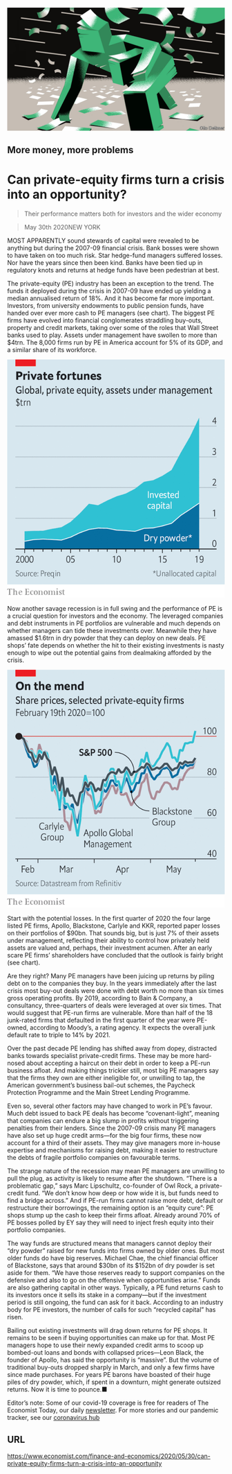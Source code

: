 ![](./images/20200530_FND001_0.jpg)

## More money, more problems

# Can private-equity firms turn a crisis into an opportunity?

> Their performance matters both for investors and the wider economy

> May 30th 2020NEW YORK

MOST APPARENTLY sound stewards of capital were revealed to be anything but during the 2007-09 financial crisis. Bank bosses were shown to have taken on too much risk. Star hedge-fund managers suffered losses. Nor have the years since then been kind. Banks have been tied up in regulatory knots and returns at hedge funds have been pedestrian at best.

The private-equity (PE) industry has been an exception to the trend. The funds it deployed during the crisis in 2007-09 have ended up yielding a median annualised return of 18%. And it has become far more important. Investors, from university endowments to public pension funds, have handed over ever more cash to PE managers (see chart). The biggest PE firms have evolved into financial conglomerates straddling buy-outs, property and credit markets, taking over some of the roles that Wall Street banks used to play. Assets under management have swollen to more than $4trn. The 8,000 firms run by PE in America account for 5% of its GDP, and a similar share of its workforce.

![](./images/20200530_FNC772.png)

Now another savage recession is in full swing and the performance of PE is a crucial question for investors and the economy. The leveraged companies and debt instruments in PE portfolios are vulnerable and much depends on whether managers can tide these investments over. Meanwhile they have amassed $1.6trn in dry powder that they can deploy on new deals. PE shops’ fate depends on whether the hit to their existing investments is nasty enough to wipe out the potential gains from dealmaking afforded by the crisis.

![](./images/20200530_FNC733.png)

Start with the potential losses. In the first quarter of 2020 the four large listed PE firms, Apollo, Blackstone, Carlyle and KKR, reported paper losses on their portfolios of $90bn. That sounds big, but is just 7% of their assets under management, reflecting their ability to control how privately held assets are valued and, perhaps, their investment acumen. After an early scare PE firms’ shareholders have concluded that the outlook is fairly bright (see chart).

Are they right? Many PE managers have been juicing up returns by piling debt on to the companies they buy. In the years immediately after the last crisis most buy-out deals were done with debt worth no more than six times gross operating profits. By 2019, according to Bain & Company, a consultancy, three-quarters of deals were leveraged at over six times. That would suggest that PE-run firms are vulnerable. More than half of the 18 junk-rated firms that defaulted in the first quarter of the year were PE-owned, according to Moody’s, a rating agency. It expects the overall junk default rate to triple to 14% by 2021.

Over the past decade PE lending has shifted away from dopey, distracted banks towards specialist private-credit firms. These may be more hard-nosed about accepting a haircut on their debt in order to keep a PE-run business afloat. And making things trickier still, most big PE managers say that the firms they own are either ineligible for, or unwilling to tap, the American government’s business bail-out schemes, the Paycheck Protection Programme and the Main Street Lending Programme.

Even so, several other factors may have changed to work in PE’s favour. Much debt issued to back PE deals has become “covenant-light”, meaning that companies can endure a big slump in profits without triggering penalties from their lenders. Since the 2007-09 crisis many PE managers have also set up huge credit arms—for the big four firms, these now account for a third of their assets. They may give managers more in-house expertise and mechanisms for raising debt, making it easier to restructure the debts of fragile portfolio companies on favourable terms.

The strange nature of the recession may mean PE managers are unwilling to pull the plug, as activity is likely to resume after the shutdown. “There is a problematic gap,” says Marc Lipschultz, co-founder of Owl Rock, a private-credit fund. “We don’t know how deep or how wide it is, but funds need to find a bridge across.” And if PE-run firms cannot raise more debt, default or restructure their borrowings, the remaining option is an “equity cure”: PE shops stump up the cash to keep their firms afloat. Already around 70% of PE bosses polled by EY say they will need to inject fresh equity into their portfolio companies.

The way funds are structured means that managers cannot deploy their “dry powder” raised for new funds into firms owned by older ones. But most older funds do have big reserves. Michael Chae, the chief financial officer of Blackstone, says that around $30bn of its $152bn of dry powder is set aside for them. “We have those reserves ready to support companies on the defensive and also to go on the offensive when opportunities arise.” Funds are also gathering capital in other ways. Typically, a PE fund returns cash to its investors once it sells its stake in a company—but if the investment period is still ongoing, the fund can ask for it back. According to an industry body for PE investors, the number of calls for such “recycled capital” has risen.

Bailing out existing investments will drag down returns for PE shops. It remains to be seen if buying opportunities can make up for that. Most PE managers hope to use their newly expanded credit arms to scoop up bombed-out loans and bonds with collapsed prices—Leon Black, the founder of Apollo, has said the opportunity is “massive”. But the volume of traditional buy-outs dropped sharply in March, and only a few firms have since made purchases. For years PE barons have boasted of their huge piles of dry powder, which, if spent in a downturn, might generate outsized returns. Now it is time to pounce.■

Editor’s note: Some of our covid-19 coverage is free for readers of The Economist Today, our daily [newsletter](https://www.economist.com/https://my.economist.com/user#newsletter). For more stories and our pandemic tracker, see our [coronavirus hub](https://www.economist.com//news/2020/03/11/the-economists-coverage-of-the-coronavirus)

## URL

https://www.economist.com/finance-and-economics/2020/05/30/can-private-equity-firms-turn-a-crisis-into-an-opportunity
